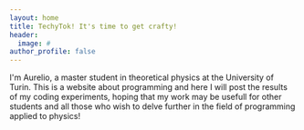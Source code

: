 ```yaml
---
layout: home
title: TechyTok! It's time to get crafty!
header:
  image: #
author_profile: false
---
```

I'm Aurelio, a master student in theoretical physics at the University of Turin.
This is a website about programming and here I will post the results of my coding experiments, hoping that my work may be usefull for other students and all those who wish to delve further in the field of programming applied to physics!
